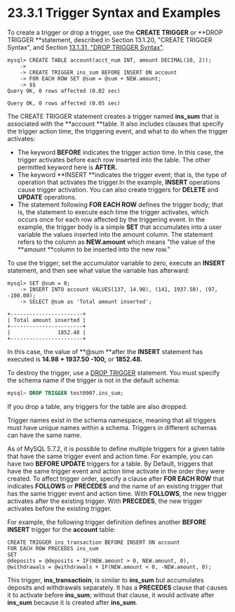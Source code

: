 # 23.3.1 Trigger Syntax and Examples

To create a trigger or drop a trigger, use the **CREATE TRIGGER** or **DROP TRIGGER **statement, described in Section 13.1.20, "CREATE TRIGGER Syntax", and Section [13.1.31, "DROP TRIGGER Syntax"](13131-drop-trigger-syntax.md).

```
mysql> CREATE TABLE account(acct_num INT, amount DECIMAL(10, 2));
    -> 
    -> CREATE TRIGGER ins_sum BEFORE INSERT ON account
    -> FOR EACH ROW SET @sum = @sum + NEW.amount;
    -> $$
Query OK, 0 rows affected (0.02 sec)

Query OK, 0 rows affected (0.05 sec)
```

The CREATE TRIGGER statement creates a trigger named **ins\_sum** that is associated with the **account **table. It also includes clauses that specify the trigger action time, the triggering event, and what to do when the trigger activates:

* The keyword **BEFORE** indicates the trigger action time. In this case, the trigger activates before each row inserted into the table. The other permitted keyword here is **AFTER.**
* The keyword **INSERT **indicates the trigger event; that is, the type of operation that activates the trigger.In the example, **INSERT** operations cause trigger activation. You can also create triggers for **DELETE** and **UPDATE** operations.
* The statement following **FOR EACH ROW** defines the trigger body; that is, the statement to execute each time the trigger activates, which occurs once for each row affected by the triggering event. In the example, the trigger body is a simple **SET** that accumulates into a user variable the values inserted into the amount column. The statement refers to the column as **NEW.amount** which means "the value of the **amount **column to be inserted into the new row."

To use the trigger, set the accumulator variable to zero, execute an **INSERT** statement, and then see what value the variable has afterward:

```
mysql> SET @sum = 0;
    -> INSERT INTO account VALUES(137, 14.98), (141, 1937.50), (97, -100.00);
    -> SELECT @sum as 'Total amount inserted';

+-----------------------+
| Total amount inserted |
+-----------------------+
|               1852.48 |
+-----------------------+
```

In this case, the value of **@sum **after the **INSERT** statement has executed is **14.98 + 1937.50 -100,** or **1852.48.**

To destroy the trigger, use a [DROP TRIGGER](/13131-drop-trigger-syntax.md "DROP TRIGGER") statement. You must specify the schema name if the trigger is not in the default schema:

```sql
mysql> DROP TRIGGER test0907.ins_sum;
```

If you drop a table, any triggers for the table are also dropped.

Trigger names exist in the schema namespace, meaning that all triggers must have unique names within a schema. Triggers in different schemas can have the same name.

As of MySQL 5.7.2, it is possible to define multiple triggers for a given table that have the same trigger event and action time. For example, you can have two **BEFORE UPDATE** triggers for a table. By Default, triggers that have the same trigger event and action time activate in the order they were created. To affect trigger order, specify a clause after **FOR EACH ROW** that indicates **FOLLOWS** or **PRECEDES** and the name of an existing trigger that  has the same trigger event and action time. With **FOLLOWS**, the new trigger activates after the existing trigger. With **PRECEDES**, the new trigger activates before the existing trigger.

For example, the following trigger definition defines another **BEFORE INSERT** trigger for the **account** table:

```
CREATE TRIGGER ins_transaction BEFORE INSERT ON account
FOR EACH ROW PRECEDES ins_sum
SET
@deposits = @deposits + IF(NEW.amount > 0, NEW.amount, 0),
@withdrawals = @withdrawals + IF(NEW.amount < 0, -NEW.amount, 0);
```

This trigger, **ins\_transactioin**, is similar to **ins\_sum** but accumulates deposits and withdrawals separately. It has a **PRECEDES** clause that causes it to activate before **ins\_sum**; without that clause, it would activate after **ins\_sum** because it is created after **ins\_sum**.

